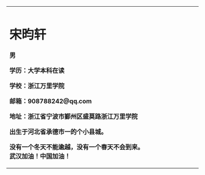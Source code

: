 <table border="0">
  <tr>
    <td width="75%">
      <h1>宋昀轩</h1>
      <p><b>男</b></p>
      <p><b>学历：大学本科在读</b></p>
      <p><b>学校：浙江万里学院</b></p>
      <p><b>邮箱：908788242@qq.com</b></p>  
      <p><b>地址：浙江省宁波市鄞州区盛莫路浙江万里学院</b></p>
      <p><b>出生于河北省承德市一的个小县城。</b></p>  
      <p><b>没有一个冬天不能逾越，没有一个春天不会到来。
                   武汉加油！中国加油！</b></p>
     </td>
    <td width="25%">
      <img src="/1580494540631.jpeg.
                </td>
                </tr>
                </table>
